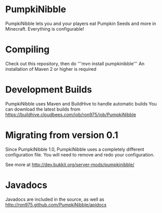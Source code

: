 PumpkiNibble
=============
PumpkiNibble lets you and your players eat Pumpkin Seeds and more in Minecraft. 
Everything is configurable!

Compiling
=========
Check out this repository, then do
'''mvn install pumpkinibble'''
An installation of Maven 2 or higher is required

Development Builds
==================
PumpkiNibble uses Maven and BuildHive to handle automatic builds
You can download the latest builds from
https://buildhive.cloudbees.com/job/ron975/job/PumpkiNibble

Migrating from version 0.1
==========================
Since PumpkiNibble 1.0, PumpkiNibble uses a completely different configuration file. 
You will need to remove and redo your configuration. 

See more at 
http://dev.bukkit.org/server-mods/pumpkinibble/

Javadocs
========
Javadocs are included in the source, as well as
http://ron975.github.com/PumpkiNibble/apidocs